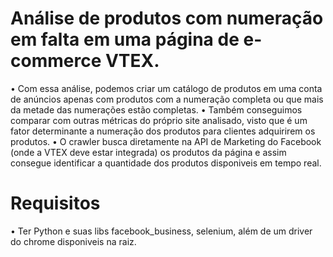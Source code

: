 # Análise de produtos com numeração em falta em uma página de e-commerce VTEX.

• Com essa análise, podemos criar um catálogo de produtos em uma conta de anúncios apenas com produtos com a numeração completa ou que mais da metade das numerações estão completas.
• Também conseguimos comparar com outras métricas do próprio site analisado, visto que é um fator determinante a numeração dos produtos para clientes adquirirem os produtos.
• O crawler busca diretamente na API de Marketing do Facebook (onde a VTEX deve estar integrada) os produtos da página e assim consegue identificar a quantidade dos produtos disponiveis em tempo real.

# Requisitos
• Ter Python e suas libs facebook_business, selenium, além de um driver do chrome disponiveis na raiz.
